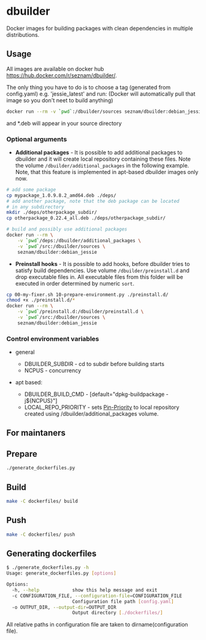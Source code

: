 # dbuilder
Docker images for building packages with clean dependencies in multiple distributions.

## Usage
All images are available on docker hub https://hub.docker.com/r/seznam/dbuilder/.

The only thing you have to do is to choose a tag (generated from config.yaml) e.g. 'jessie_latest' and run:
(Docker will automatically pull that image so you don't neet to build anything)
```bash
docker run --rm -v `pwd`:/dbuilder/sources seznam/dbuilder:debian_jessie
```
and *.deb will appear in your source directory

### Optional arguments
  - **Additional packages** - It is possible to add additional packages to dbuilder and it will create local repository containing these files. Note the volume `/dbuilder/additional_packages` in the following example. Note, that this feature is implemented in apt-based dbuilder images only now.

```bash
# add some package
cp mypackage_1.0.9.8.2_amd64.deb ./deps/
# add another package, note that the deb package can be located
# in any subdirectory
mkdir ./deps/otherpackage_subdir/
cp otherpackage_0.22.4_all.deb ./deps/otherpackage_subdir/

# build and possibly use additional packages
docker run --rm \
    -v `pwd`/deps:/dbuilder/additional_packages \
    -v `pwd`/src:/dbuilder/sources \
    seznam/dbuilder:debian_jessie
```

  - **Preinstall hooks** - It is possible to add hooks, before dbuilder tries to satisfy build dependencies. Use volume `/dbuilder/preinstall.d` and drop executable files in. All executable files from this folder will be executed in order determined by numeric `sort`.

```bash
cp 00-my-fixer.sh 10-prepare-environment.py ./preinstall.d/
chmod +x ./preinstall.d/*
docker run --rm \
    -v `pwd`/preinstall.d:/dbuilder/preinstall.d \
    -v `pwd`/src:/dbuilder/sources \
    seznam/dbuilder:debian_jessie
```

### Control environment variables
  - general
    - DBUILDER_SUBDIR - cd to subdir before building starts
    - NCPUS - concurrency

  - apt based:
    - DBUILDER_BUILD_CMD - [default="dpkg-buildpackage -j${NCPUS}"]
    - LOCAL_REPO_PRIORITY - sets [Pin-Priority](https://wiki.debian.org/AptPreferences) to local repository created using /dbuilder/additional_packages volume.

## For maintaners
## Prepare
```bash
./generate_dockerfiles.py
```

## Build
```bash
make -C dockerfiles/ build
```

## Push
```bash
make -C dockerfiles/ push
```

## Generating dockerfiles
```bash
$ ./generate_dockerfiles.py -h
Usage: generate_dockerfiles.py [options]

Options:
  -h, --help            show this help message and exit
  -c CONFIGURATION_FILE, --configuration-file=CONFIGURATION_FILE
                        Configuration file path [config.yaml]
  -o OUTPUT_DIR, --output-dir=OUTPUT_DIR
                        Output directory [./dockerfiles/]
```
All relative paths in configuration file are taken to dirname(configuration file).
